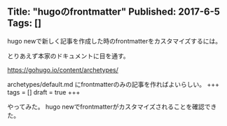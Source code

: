 Title: "hugoのfrontmatter"
Published: 2017-6-5
Tags: []
---

hugo newで新しく記事を作成した時のfrontmatterをカスタマイズするには。

とりあえず本家のドキュメントに目を通す。

https://gohugo.io/content/archetypes/

archetypes/default.md
にfrontmatterのみの記事を作ればよいらしい。
+++
tags = []
draft = true
+++

やってみた。
hugo newでfrontmatterがカスタマイズされることを確認できた。
